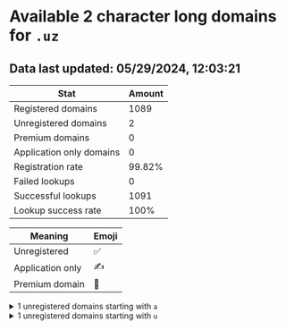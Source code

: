 # Available 2 character long domains for `.uz`

## Data last updated: 05/29/2024, 12:03:21

|Stat|Amount|
|--|--|
|Registered domains|1089|
|Unregistered domains|2|
|Premium domains|0|
|Application only domains|0|
|Registration rate|99.82%|
|Failed lookups|0|
|Successful lookups|1091|
|Lookup success rate|100%|


|Meaning|Emoji|
|--|--|
|Unregistered|:white_check_mark:|
|Application only|:writing_hand:|
|Premium domain|:gem:|

<details>
<summary>1 unregistered domains starting with <bold><code>a</code></bold></summary>

|Type|Domain|
|--|--|
|:white_check_mark:|`aa.uz`|
</details>
<details>
<summary>1 unregistered domains starting with <bold><code>u</code></bold></summary>

|Type|Domain|
|--|--|
|:white_check_mark:|`un.uz`|
</details>
